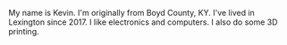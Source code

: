 My name is Kevin.
I'm originally from Boyd County, KY.
I've lived in Lexington since 2017.
I like electronics and computers.
I also do some 3D printing.
